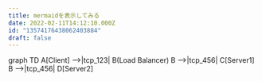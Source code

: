 ```yaml
---
title: mermaidを表示してみる
date: 2022-02-11T14:12:10.000Z
id: "13574176438062403884"
draft: false
---
```

<div class="mermaid">
graph TD 
A[Client] -->|tcp_123| 
B(Load Balancer) 
B -->|tcp_456| C[Server1] 
B -->|tcp_456| D[Server2]
</div>
